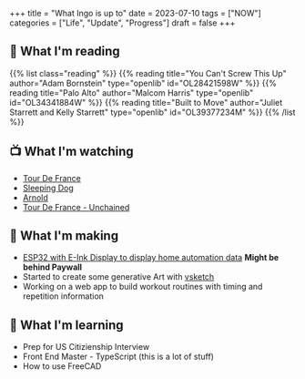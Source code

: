 +++
title = "What Ingo is up to"
date = 2023-07-10
tags = ["NOW"]
categories = ["Life", "Update", "Progress"]
draft = false
+++

## 📖 What I'm reading

{{% list class="reading" %}}
{{% reading title="You Can't Screw This Up" author="Adam Bornstein" type="openlib" id="OL28421598W" %}}
{{% reading title="Palo Alto" author="Malcom Harris" type="openlib" id="OL34341884W" %}}
{{% reading title="Built to Move" author="Juliet Starrett and Kelly Starrett" type="openlib" id="OL39377234M" %}}
{{% /list %}}

## 📺 What I'm watching

- [Tour De France](https://www.letour.fr/en/)
- [Sleeping Dog](https://www.netflix.com/title/81493689)
- [Arnold](https://www.netflix.com/title/81493689)
- [Tour De France - Unchained](https://www.netflix.com/title/81153133)

## 🧰 What I'm making

- [ESP32 with E-Ink Display to display home automation data](https://www.heise.de/ratgeber/Bastel-Projekt-mit-ESP32-E-Ink-Display-fuers-Smarthome-9061325.html?seite=all) **Might be behind Paywall**
- Started to create some generative Art with [vsketch](https://vsketch.readthedocs.io/en/latest/)
- Working on a web app to build workout routines with timing and repetition information

## 🔬 What I'm learning

- Prep for US Citizienship Interview
- Front End Master - TypeScript (this is a lot of stuff)
- How to use FreeCAD
